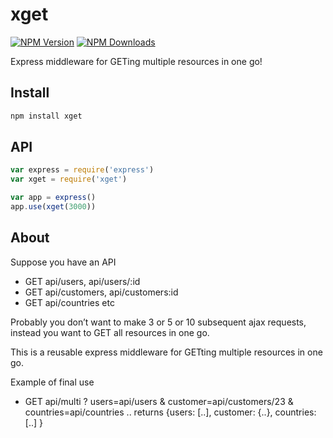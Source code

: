 # xget
[![NPM Version][npm-image]][npm-url]
[![NPM Downloads][downloads-image]][downloads-url]

Express middleware for GETing multiple resources in one go!

## Install

```bash
npm install xget
```

## API

```js
var express = require('express')
var xget = require('xget')

var app = express()
app.use(xget(3000))
```

## About

Suppose you have an API 
- GET api/users, api/users/:id
- GET api/customers, api/customers:id
- GET api/countries etc

Probably you don’t want to make 3 or 5 or 10 subsequent ajax requests, instead you want to GET all resources in one go.

This is a reusable express middleware for GETting multiple resources in one go.

Example of final use
- GET api/multi ? users=api/users & customer=api/customers/23 & countries=api/countries ..
returns {users: [..], customer: {..}, countries: [..] } 

[npm-image]: https://img.shields.io/npm/v/xget.svg?style=flat
[npm-url]: https://npmjs.org/package/xget
[downloads-image]: https://img.shields.io/npm/dm/xget.svg?style=flat
[downloads-url]: https://npmjs.org/package/xget
